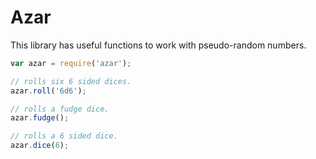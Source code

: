 # Azar

This library has useful functions to work with pseudo-random numbers.

```javascript
var azar = require('azar');

// rolls six 6 sided dices.
azar.roll('6d6');

// rolls a fudge dice.
azar.fudge();

// rolls a 6 sided dice.
azar.dice(6);
```
